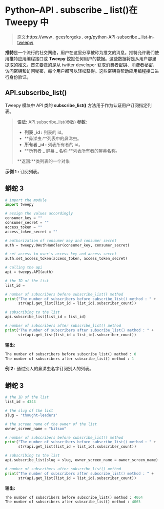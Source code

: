 # Python–API . subscribe _ list()在 Tweepy 中

> 原文:[https://www . geesforgeks . org/python-API-subscribe _ list-in-tweepy/](https://www.geeksforgeeks.org/python-api-subscribe_list-in-tweepy/)

**推特**是一个流行的社交网络，用户在这里分享被称为推文的消息。推特允许我们使用推特应用编程接口或 **Tweepy** 挖掘任何用户的数据。这些数据将是从用户那里提取的推文。首先要做的是从 twitter developer 获取消费者密钥、消费者秘密、访问密钥和访问秘密，每个用户都可以轻松获得。这些密钥将帮助应用编程接口进行身份验证。

## API.subscribe_list()

Tweepy 模块中 API 类的 **subscribe_list()** 方法用于作为认证用户订阅指定列表。

> **语法:** API.subscribe_list(参数)
> **参数:**
> 
> *   **列表 _id :** 列表的 id。
> *   **鼻涕虫:**列表中的鼻涕虫。
> *   **所有者 _id :** 列表所有者的 id。
> *   **所有者 _ 屏幕 _ 名称:**列表所有者的屏幕名称。
> 
> **返回:**类列表的一个对象

**示例 1 :** 订阅列表。

## 蟒蛇 3

```py
# import the module
import tweepy

# assign the values accordingly
consumer_key = ""
consumer_secret = ""
access_token = ""
access_token_secret = ""

# authorization of consumer key and consumer secret
auth = tweepy.OAuthHandler(consumer_key, consumer_secret)

# set access to user's access key and access secret
auth.set_access_token(access_token, access_token_secret)

# calling the api
api = tweepy.API(auth)

# the ID of the list
list_id =

# number of subscribers before subscribe_list() method
print("The number of subscribers before subscribe_list() method : " +
      str(api.get_list(list_id = list_id).subscriber_count))

# subscribing to the list
api.subscribe_list(list_id = list_id)

# number of subscribers after subscribe_list() method
print("The number of subscribers after subscribe_list() method : " +
      str(api.get_list(list_id = list_id).subscriber_count))
```

**输出:**

```py
The number of subscribers before subscribe_list() method : 0
The number of subscribers after subscribe_list() method : 1
```

**例 2 :** 通过别人的鼻涕虫名字订阅别人的列表。

## 蟒蛇 3

```py
# the ID of the list
list_id = 4343

# the slug of the list
slug = "thought-leaders"

# the screen name of the owner of the list
owner_screen_name = "kitson"

# number of subscribers before subscribe_list() method
print("The number of subscribers before subscribe_list() method : " +
      str(api.get_list(list_id = list_id).subscriber_count))

# subscribing to the list
api.subscribe_list(slug = slug, owner_screen_name = owner_screen_name)

# number of subscribers after subscribe_list() method
print("The number of subscribers after subscribe_list() method : " +
      str(api.get_list(list_id = list_id).subscriber_count))
```

**输出:**

```py
The number of subscribers before subscribe_list() method : 4064
The number of subscribers after subscribe_list() method : 4065
```